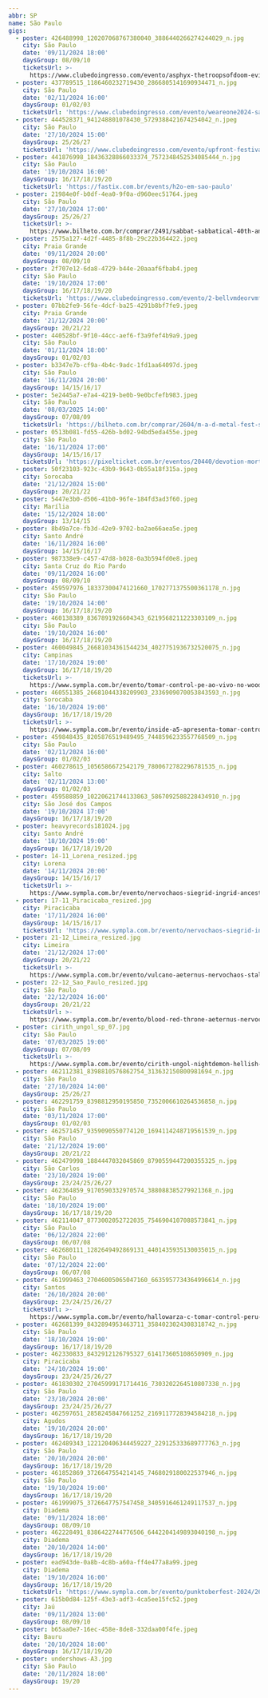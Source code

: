 ```yaml
---
abbr: SP
name: São Paulo
gigs:
  - poster: 426488998_120207068767380040_3886440266274244029_n.jpg
    city: São Paulo
    date: '09/11/2024 18:00'
    daysGroup: 08/09/10
    ticketsUrl: >-
      https://www.clubedoingresso.com/evento/asphyx-thetroopsofdoom-evilcult-saopaulo
  - poster: 437789515_1186460232719430_2866805141690934471_n.jpg
    city: São Paulo
    date: '02/11/2024 16:00'
    daysGroup: 01/02/03
    ticketsUrl: 'https://www.clubedoingresso.com/evento/weareone2024-saopaulo'
  - poster: 444528371_941248801078430_5729388421674254042_n.jpeg
    city: São Paulo
    date: '27/10/2024 15:00'
    daysGroup: 25/26/27
    ticketsUrl: 'https://www.clubedoingresso.com/evento/upfront-festival'
  - poster: 441876998_18436328866033374_7572348452534085444_n.jpg
    city: São Paulo
    date: '19/10/2024 16:00'
    daysGroup: 16/17/18/19/20
    ticketsUrl: 'https://fastix.com.br/events/h2o-em-sao-paulo'
  - poster: 21984e0f-b0df-4ea0-9f0a-d960eec51764.jpeg
    city: São Paulo
    date: '27/10/2024 17:00'
    daysGroup: 25/26/27
    ticketsUrl: >-
      https://www.bilheto.com.br/comprar/2491/sabbat-sabbatical-40th-anniversary-tour-2024
  - poster: 2575a127-4d2f-4485-8f8b-29c22b364422.jpeg
    city: Praia Grande
    date: '09/11/2024 20:00'
    daysGroup: 08/09/10
  - poster: 2f707e12-6da8-4729-b44e-20aaaf6fbab4.jpeg
    city: São Paulo
    date: '19/10/2024 17:00'
    daysGroup: 16/17/18/19/20
    ticketsUrl: 'https://www.clubedoingresso.com/evento/2-bellvmdeorvmfest'
  - poster: 07bb2fe9-56fe-4dcf-ba25-4291b8bf7fe9.jpeg
    city: Praia Grande
    date: '21/12/2024 20:00'
    daysGroup: 20/21/22
  - poster: 440528bf-9f10-44cc-aef6-f3a9fef4b9a9.jpeg
    city: São Paulo
    date: '01/11/2024 18:00'
    daysGroup: 01/02/03
  - poster: b3347e7b-cf9a-4b4c-9adc-1fd1aa64097d.jpeg
    city: São Paulo
    date: '16/11/2024 20:00'
    daysGroup: 14/15/16/17
  - poster: 5e2445a7-e7a4-4219-be0b-9e0bcfefb983.jpeg
    city: São Paulo
    date: '08/03/2025 14:00'
    daysGroup: 07/08/09
    ticketsUrl: 'https://bilheto.com.br/comprar/2604/m-a-d-metal-fest-sao-paulo'
  - poster: 0513b081-fd55-426b-bd02-94bd5eda455e.jpeg
    city: São Paulo
    date: '16/11/2024 17:00'
    daysGroup: 14/15/16/17
    ticketsUrl: 'https://pixelticket.com.br/eventos/20440/devotion-mortis-iii/ingressos'
  - poster: 50f23103-923c-43b9-9643-0b55a18f315a.jpeg
    city: Sorocaba
    date: '21/12/2024 15:00'
    daysGroup: 20/21/22
  - poster: 5447e3b0-d506-41b0-96fe-184fd3ad3f60.jpeg
    city: Marília
    date: '15/12/2024 18:00'
    daysGroup: 13/14/15
  - poster: 8b49a7ce-fb3d-42e9-9702-ba2ae66aea5e.jpeg
    city: Santo André
    date: '16/11/2024 16:00'
    daysGroup: 14/15/16/17
  - poster: 987338e9-c457-47d8-b028-0a3b594fd0e8.jpeg
    city: Santa Cruz do Rio Pardo
    date: '09/11/2024 16:00'
    daysGroup: 08/09/10
  - poster: 459597976_18337300474121660_1702771375500361178_n.jpg
    city: São Paulo
    date: '19/10/2024 14:00'
    daysGroup: 16/17/18/19/20
  - poster: 460138389_8367891926604343_6219568211223303109_n.jpg
    city: São Paulo
    date: '19/10/2024 16:00'
    daysGroup: 16/17/18/19/20
  - poster: 460049845_26681034361544234_4027751936732520075_n.jpg
    city: Campinas
    date: '17/10/2024 19:00'
    daysGroup: 16/17/18/19/20
    ticketsUrl: >-
      https://www.sympla.com.br/evento/tomar-control-pe-ao-vivo-no-woodstock-music-bar-mee-fao-troffea/2636611
  - poster: 460551385_26681044338209903_2336909070053843593_n.jpg
    city: Sorocaba
    date: '16/10/2024 19:00'
    daysGroup: 16/17/18/19/20
    ticketsUrl: >-
      https://www.sympla.com.br/evento/inside-a5-apresenta-tomar-control-peru-afoite/2640321
  - poster: 459848435_8205876519489495_7448596233557768509_n.jpg
    city: São Paulo
    date: '02/11/2024 16:00'
    daysGroup: 01/02/03
  - poster: 460278615_1056586672542179_7800672782296781535_n.jpg
    city: Salto
    date: '02/11/2024 13:00'
    daysGroup: 01/02/03
  - poster: 459588859_10220621744133863_5867092588228434910_n.jpg
    city: São José dos Campos
    date: '19/10/2024 17:00'
    daysGroup: 16/17/18/19/20
  - poster: heavyrecords181024.jpg
    city: Santo André
    date: '18/10/2024 19:00'
    daysGroup: 16/17/18/19/20
  - poster: 14-11_Lorena_resized.jpg
    city: Lorena
    date: '14/11/2024 20:00'
    daysGroup: 14/15/16/17
    ticketsUrl: >-
      https://www.sympla.com.br/evento/nervochaos-siegrid-ingrid-ancestral-malediction/2642189
  - poster: 17-11_Piracicaba_resized.jpg
    city: Piracicaba
    date: '17/11/2024 16:00'
    daysGroup: 14/15/16/17
    ticketsUrl: 'https://www.sympla.com.br/evento/nervochaos-siegrid-ingrid-chacina/2627980'
  - poster: 21-12_Limeira_resized.jpg
    city: Limeira
    date: '21/12/2024 17:00'
    daysGroup: 20/21/22
    ticketsUrl: >-
      https://www.sympla.com.br/evento/vulcano-aeternus-nervochaos-stalker-chacina-critical-fear/2640659
  - poster: 22-12_Sao_Paulo_resized.jpg
    city: São Paulo
    date: '22/12/2024 16:00'
    daysGroup: 20/21/22
    ticketsUrl: >-
      https://www.sympla.com.br/evento/blood-red-throne-aeternus-nervochaos-stalker-overdose-nuclear/2640715
  - poster: cirith_ungol_sp_07.jpg
    city: São Paulo
    date: '07/03/2025 19:00'
    daysGroup: 07/08/09
    ticketsUrl: >-
      https://www.sympla.com.br/evento/cirith-ungol-nightdemon-hellish-war-chumbo/2366428
  - poster: 462112381_8398810576862754_313632150800981694_n.jpg
    city: São Paulo
    date: '27/10/2024 14:00'
    daysGroup: 25/26/27
  - poster: 462291759_8398812950195850_7352006610264536858_n.jpg
    city: São Paulo
    date: '03/11/2024 17:00'
    daysGroup: 01/02/03
  - poster: 462571457_9359090550774120_1694114248719561539_n.jpg
    city: São Paulo
    date: '21/12/2024 19:00'
    daysGroup: 20/21/22
  - poster: 462479998_1884447032045869_8790559447200355325_n.jpg
    city: São Carlos
    date: '23/10/2024 19:00'
    daysGroup: 23/24/25/26/27
  - poster: 462364859_9170590332970574_388088385279921368_n.jpg
    city: São Paulo
    date: '18/10/2024 19:00'
    daysGroup: 16/17/18/19/20
  - poster: 462114047_8773002052722035_7546904107088573841_n.jpg
    city: São Paulo
    date: '06/12/2024 22:00'
    daysGroup: 06/07/08
  - poster: 462680111_1282649492869131_4401435935130035015_n.jpg
    city: São Paulo
    date: '07/12/2024 22:00'
    daysGroup: 06/07/08
  - poster: 461999463_27046005065047160_6635957734364996614_n.jpg
    city: Santos
    date: '26/10/2024 20:00'
    daysGroup: 23/24/25/26/27
    ticketsUrl: >-
      https://www.sympla.com.br/evento/hallowarza-c-tomar-control-peru-mar-morto-e-asco/2655438
  - poster: 462681399_8432894953463711_3584023024308318742_n.jpg
    city: São Paulo
    date: '18/10/2024 19:00'
    daysGroup: 16/17/18/19/20
  - poster: 462330833_8432912126795327_614173605108650909_n.jpg
    city: Piracicaba
    date: '24/10/2024 19:00'
    daysGroup: 23/24/25/26/27
  - poster: 461830302_27045999171714416_7303202264510807338_n.jpg
    city: São Paulo
    date: '23/10/2024 20:00'
    daysGroup: 23/24/25/26/27
  - poster: 462597651_2858245847661252_2169117728394584218_n.jpg
    city: Agudos
    date: '19/10/2024 20:00'
    daysGroup: 16/17/18/19/20
  - poster: 462489343_122120406344459227_229125333689777763_n.jpg
    city: São Paulo
    date: '20/10/2024 20:00'
    daysGroup: 16/17/18/19/20
  - poster: 461852869_3726647554214145_7468029180022537946_n.jpg
    city: São Paulo
    date: '19/10/2024 19:00'
    daysGroup: 16/17/18/19/20
  - poster: 461999075_3726647757547458_3405916461249117537_n.jpg
    city: Diadema
    date: '09/11/2024 18:00'
    daysGroup: 08/09/10
  - poster: 462228491_8386422744776506_6442204149893040198_n.jpg
    city: Diadema
    date: '20/10/2024 14:00'
    daysGroup: 16/17/18/19/20
  - poster: ead943de-0a8b-4c8b-a60a-ff4e477a8a99.jpeg
    city: Diadema
    date: '19/10/2024 16:00'
    daysGroup: 16/17/18/19/20
    ticketsUrl: 'https://www.sympla.com.br/evento/punktoberfest-2024/2615760'
  - poster: 615b0d84-125f-43e3-adf3-4ca5ee15fc52.jpeg
    city: Jaú
    date: '09/11/2024 13:00'
    daysGroup: 08/09/10
  - poster: b65aa0e7-16ec-458e-8de8-332daa00f4fe.jpeg
    city: Bauru
    date: '20/10/2024 18:00'
    daysGroup: 16/17/18/19/20
  - poster: undershows-A3.jpg
    city: São Paulo
    date: '20/11/2024 18:00'
    daysGroup: 19/20
---
```


